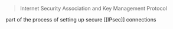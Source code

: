 > Internet Security Association and Key Management Protocol

part of the process of setting up secure [[IPsec]] connections